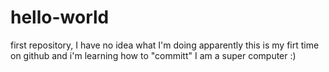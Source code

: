 # hello-world
first repository, I have no idea what I'm doing
apparently this is my firt time on github and i'm learning how to "committ"
I am a super computer :)

